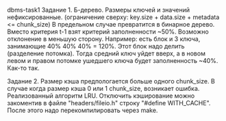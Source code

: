 dbms-task1
Задание 1.
Б-дерево.
Размеры ключей и значений нефиксированные.
(ограничение сверху: key.size + data.size + metadata <= chunk_size)
В предельном случае превратится в бинарное дерево. 
Вместо критерия t-1 взят критерий заполненности ~50%. Возможно отклонение в меньшую сторону.
Например: есть блок и 3 ключа, занимающие 40% 40% 40% = 120%. Этот блок надо делить (разделение потомка).
Тогда средний ключ уйдет вверх, а в новом левом и правом потомке ушедшего ключа будет заполненность ~40%.
Как-то так.

Задание 2.
Размер кэша предпологается больше одного chunk_size. 
В случае когда размер кэша 0 или 1 chunk_size, возникает ошибка.
Реализованный алгоритм LRU. Отключить кэширование можно закоментив в файле "headers/fileio.h" строку "#define WITH_CACHE". После этого надо перекомпилировать через make. 
